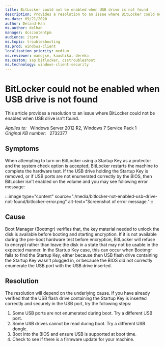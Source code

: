 ```yaml
---
title: BitLocker could not be enabled when USB drive is not found
description: Provides a resolution to an issue where BitLocker could not be enabled when USB drive is not found
ms.date: 09/21/2020
author: Deland-Han
ms.author: delhan
manager: dcscontentpm
audience: itpro
ms.topic: troubleshooting
ms.prod: windows-client
localization_priority: medium
ms.reviewer: manojse, kaushika, dereka
ms.custom: sap:bitlocker, csstroubleshoot
ms.technology: windows-client-security
---
```

# BitLocker could not be enabled when USB drive is not found

This article provides a resolution to an issue where BitLocker could not be enabled when USB drive isn't found.

_Applies to:_ &nbsp; Windows Server 2012 R2, Windows 7 Service Pack 1  
_Original KB number:_ &nbsp; 2732377

## Symptoms

When attempting to turn on BitLocker using a Startup Key as a protector and the system check option is accepted, BitLocker restarts the machine to complete the hardware test. If the USB drive holding the Startup Key is removed, or if USB ports are not enumerated correctly by the BIOS, then BitLocker isn't enabled on the volume and you may see following error message:

:::image type="content" source="./media/bitlocker-not-enabled-usb-drive-not-found/bitlocker-error.png" alt-text="Screenshot of error message.":::

## Cause

Boot Manager (Bootmgr) verifies that, the key material needed to unlock the disk is available before booting and starting encryption. If it is not available during the pre-boot hardware test before encryption, BitLocker will refuse to encrypt rather than leave the disk in a state that may not be usable in the expected manner. In the Startup Key case, this can occur when Bootmgr fails to find the Startup Key, either because then USB flash drive containing the Startup Key wasn't plugged in, or because the BIOS did not correctly enumerate the USB port with the USB drive inserted.

## Resolution

The resolution will depend on the underlying cause. If you have already verified that the USB flash drive containing the Startup Key is inserted correctly and securely in the USB port, try the following steps:

1. Some USB ports are not enumerated during boot. Try a different USB port.
2. Some USB drives cannot be read during boot. Try a different USB dongle.
3. Boot into the BIOS and ensure USB is supported at boot time.
4. Check to see if there is a firmware update for your machine.
